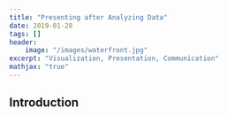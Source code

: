 ```yaml
---
title: "Presenting after Analyzing Data"
date: 2019-01-28
tags: []
header: 
    image: "/images/waterfront.jpg"
excerpt: "Visualization, Presentation, Communication"
mathjax: "true"
---
```

## Introduction 
 